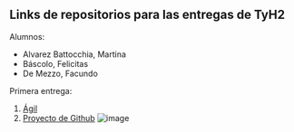 ## Links de repositorios para las entregas de TyH2

Alumnos:
* Alvarez Battocchia, Martina
* Báscolo, Felicitas
* De Mezzo, Facundo

Primera entrega:
1. [Ágil](https://github.com/FacuMartiFeli/Agil)
2. [Proyecto de Github](https://github.com/users/FacuMartiFeli/projects/1)
![image](https://github.com/FacuMartiFeli/FacuMartiFeli/assets/142028795/d339713f-30c7-4965-a8a0-d6ca3d0fd7bf)
